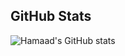## GitHub Stats

![Hamaad's GitHub stats](https://github-readme-stats.vercel.app/api?username=hamaadshah&show_icons=true&include_all_commits)
